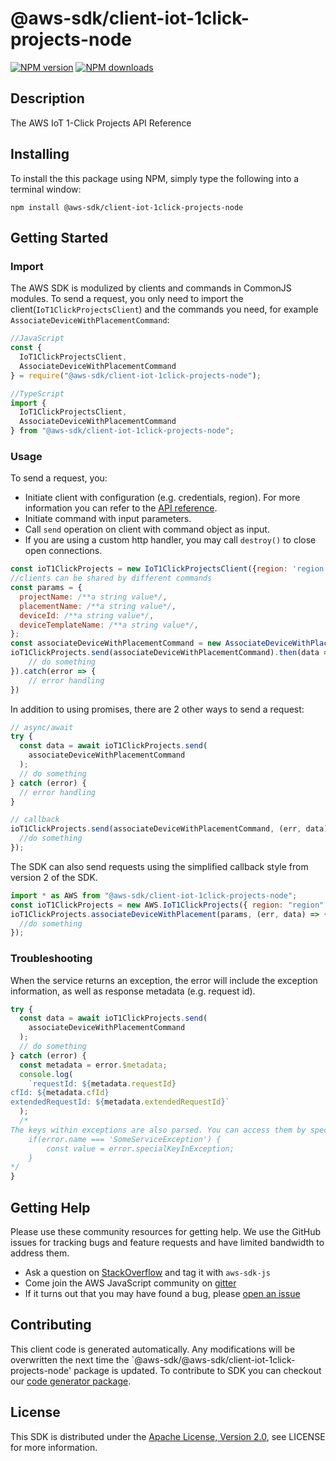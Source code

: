 # @aws-sdk/client-iot-1click-projects-node

[![NPM version](https://img.shields.io/npm/v/@aws-sdk/client-iot-1click-projects-node/preview.svg)](https://www.npmjs.com/package/@aws-sdk/client-iot-1click-projects-node)
[![NPM downloads](https://img.shields.io/npm/dm/@aws-sdk/client-iot-1click-projects-node.svg)](https://www.npmjs.com/package/@aws-sdk/client-iot-1click-projects-node)

## Description

<p>The AWS IoT 1-Click Projects API Reference</p>

## Installing

To install the this package using NPM, simply type the following into a terminal window:

```
npm install @aws-sdk/client-iot-1click-projects-node
```

## Getting Started

### Import

The AWS SDK is modulized by clients and commands in CommonJS modules. To send a request, you only need to import the client(`IoT1ClickProjectsClient`) and the commands you need, for example `AssociateDeviceWithPlacementCommand`:

```javascript
//JavaScript
const {
  IoT1ClickProjectsClient,
  AssociateDeviceWithPlacementCommand
} = require("@aws-sdk/client-iot-1click-projects-node");
```

```javascript
//TypeScript
import {
  IoT1ClickProjectsClient,
  AssociateDeviceWithPlacementCommand
} from "@aws-sdk/client-iot-1click-projects-node";
```

### Usage

To send a request, you:

- Initiate client with configuration (e.g. credentials, region). For more information you can refer to the [API reference][].
- Initiate command with input parameters.
- Call `send` operation on client with command object as input.
- If you are using a custom http handler, you may call `destroy()` to close open connections.

```javascript
const ioT1ClickProjects = new IoT1ClickProjectsClient({region: 'region'});
//clients can be shared by different commands
const params = {
  projectName: /**a string value*/,
  placementName: /**a string value*/,
  deviceId: /**a string value*/,
  deviceTemplateName: /**a string value*/,
};
const associateDeviceWithPlacementCommand = new AssociateDeviceWithPlacementCommand(params);
ioT1ClickProjects.send(associateDeviceWithPlacementCommand).then(data => {
    // do something
}).catch(error => {
    // error handling
})
```

In addition to using promises, there are 2 other ways to send a request:

```javascript
// async/await
try {
  const data = await ioT1ClickProjects.send(
    associateDeviceWithPlacementCommand
  );
  // do something
} catch (error) {
  // error handling
}
```

```javascript
// callback
ioT1ClickProjects.send(associateDeviceWithPlacementCommand, (err, data) => {
  //do something
});
```

The SDK can also send requests using the simplified callback style from version 2 of the SDK.

```javascript
import * as AWS from "@aws-sdk/client-iot-1click-projects-node";
const ioT1ClickProjects = new AWS.IoT1ClickProjects({ region: "region" });
ioT1ClickProjects.associateDeviceWithPlacement(params, (err, data) => {
  //do something
});
```

### Troubleshooting

When the service returns an exception, the error will include the exception information, as well as response metadata (e.g. request id).

```javascript
try {
  const data = await ioT1ClickProjects.send(
    associateDeviceWithPlacementCommand
  );
  // do something
} catch (error) {
  const metadata = error.$metadata;
  console.log(
    `requestId: ${metadata.requestId}
cfId: ${metadata.cfId}
extendedRequestId: ${metadata.extendedRequestId}`
  );
  /*
The keys within exceptions are also parsed. You can access them by specifying exception names:
    if(error.name === 'SomeServiceException') {
        const value = error.specialKeyInException;
    }
*/
}
```

## Getting Help

Please use these community resources for getting help. We use the GitHub issues for tracking bugs and feature requests and have limited bandwidth to address them.

- Ask a question on [StackOverflow](https://stackoverflow.com/questions/tagged/aws-sdk-js) and tag it with `aws-sdk-js`
- Come join the AWS JavaScript community on [gitter](https://gitter.im/aws/aws-sdk-js-v3)
- If it turns out that you may have found a bug, please [open an issue](https://github.com/aws/aws-sdk-js-v3/issues)

## Contributing

This client code is generated automatically. Any modifications will be overwritten the next time the `@aws-sdk/@aws-sdk/client-iot-1click-projects-node' package is updated. To contribute to SDK you can checkout our [code generator package][].

## License

This SDK is distributed under the
[Apache License, Version 2.0](http://www.apache.org/licenses/LICENSE-2.0),
see LICENSE for more information.

[code generator package]: https://github.com/aws/aws-sdk-js-v3/tree/master/packages/service-types-generator
[api reference]: https://docs.aws.amazon.com/AWSJavaScriptSDK/latest/
